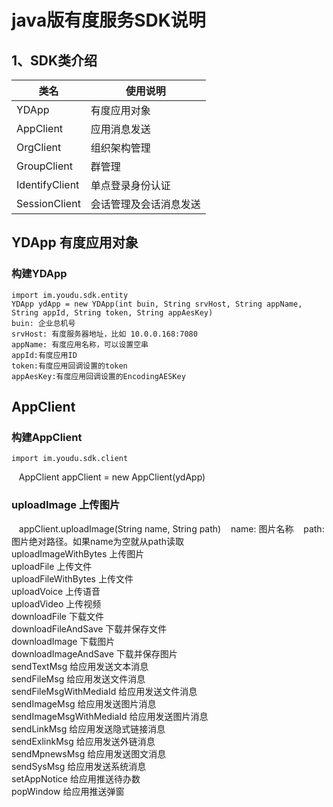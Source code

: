 java版有度服务SDK说明
====================
1、SDK类介绍
--------------------
|类名|使用说明|
| -------------  |-------------
| YDApp          | 有度应用对象      
| AppClient      | 应用消息发送      
| OrgClient      | 组织架构管理       
| GroupClient    | 群管理            
| IdentifyClient | 单点登录身份认证      
| SessionClient  | 会话管理及会话消息发送 

YDApp 有度应用对象
--------------------
### 构建YDApp
    import im.youdu.sdk.entity
    YDApp ydApp = new YDApp(int buin, String srvHost, String appName, String appId, String token, String appAesKey)
    buin: 企业总机号
    srvHost: 有度服务器地址，比如 10.0.0.168:7080
    appName: 有度应用名称，可以设置空串
    appId:有度应用ID
    token:有度应用回调设置的token
    appAesKey:有度应用回调设置的EncodingAESKey

AppClient
--------------------
### 构建AppClient
    import im.youdu.sdk.client
    AppClient appClient = new AppClient(ydApp)
### uploadImage 上传图片
    appClient.uploadImage(String name, String path)
    name: 图片名称
    path: 图片绝对路径。如果name为空就从path读取
<br>
uploadImageWithBytes
  上传图片
<br>
uploadFile
  上传文件
<br>
uploadFileWithBytes
  上传文件
<br>
uploadVoice
  上传语音
<br>
uploadVideo
  上传视频
<br>
downloadFile
  下载文件
<br>
downloadFileAndSave
  下载并保存文件
<br>
downloadImage
  下载图片
<br>
downloadImageAndSave
  下载并保存图片
<br>
sendTextMsg
  给应用发送文本消息
<br>
sendFileMsg
  给应用发送文件消息
<br>
sendFileMsgWithMediaId
  给应用发送文件消息
<br>
sendImageMsg
  给应用发送图片消息
<br>
sendImageMsgWithMediaId
  给应用发送图片消息
<br>
sendLinkMsg
  给应用发送隐式链接消息
<br>
sendExlinkMsg
  给应用发送外链消息
<br>
sendMpnewsMsg
  给应用发送图文消息
<br>
sendSysMsg
  给应用发送系统消息
<br>
setAppNotice
  给应用推送待办数
<br>
popWindow
  给应用推送弹窗
<br>
